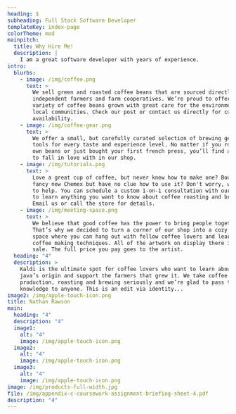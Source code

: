 ```yaml
---
heading: $
subheading: Full Stack Software Developer
templateKey: index-page
colorTheme: mod
mainpitch:
  title: Why Hire Me!
  description: |
    I am a great software developer with years of experience.
intro:
  blurbs:
    - image: /img/coffee.png
      text: >
        We sell green and roasted coffee beans that are sourced directly from
        independent farmers and farm cooperatives. We’re proud to offer a
        variety of coffee beans grown with great care for the environment and
        local communities. Check our post or contact us directly for current
        availability.
    - image: /img/coffee-gear.png
      text: >
        We offer a small, but carefully curated selection of brewing gear and
        tools for every taste and experience level. No matter if you roast your
        own beans or just bought your first french press, you’ll find a gadget
        to fall in love with in our shop.
    - image: /img/tutorials.png
      text: >
        Love a great cup of coffee, but never knew how to make one? Bought a
        fancy new Chemex but have no clue how to use it? Don't worry, we’re here
        to help. You can schedule a custom 1-on-1 consultation with our baristas
        to learn anything you want to know about coffee roasting and brewing.
        Email us or call the store for details.
    - image: /img/meeting-space.png
      text: >
        We believe that good coffee has the power to bring people together.
        That’s why we decided to turn a corner of our shop into a cozy meeting
        space where you can hang out with fellow coffee lovers and learn about
        coffee making techniques. All of the artwork on display there is for
        sale. The full price you pay goes to the artist.
  heading: "4"
  description: >
    Kaldi is the ultimate spot for coffee lovers who want to learn about their
    java’s origin and support the farmers that grew it. We take coffee
    production, roasting and brewing seriously and we’re glad to pass that
    knowledge to anyone. This is an edit via identity...
image2: /img/apple-touch-icon.png
title: Nathan Rawson
main:
  heading: "4"
  description: "4"
  image1:
    alt: "4"
    image: /img/apple-touch-icon.png
  image2:
    alt: "4"
    image: /img/apple-touch-icon.png
  image3:
    alt: "4"
    image: /img/apple-touch-icon.png
image: /img/products-full-width.jpg
file: /img/appendix-c-coursework-assignment-briefing-sheet-4.pdf
description: "4"
---
```

